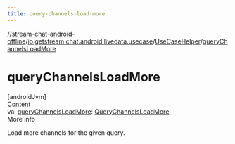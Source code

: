 ```yaml
---
title: query-channels-load-more
---
```

//[stream-chat-android-offline](../../../index.md)/[io.getstream.chat.android.livedata.usecase](../index.md)/[UseCaseHelper](index.md)/[queryChannelsLoadMore](queryChannelsLoadMore.md)



# queryChannelsLoadMore  
[androidJvm]  
Content  
val [queryChannelsLoadMore](queryChannelsLoadMore.md): [QueryChannelsLoadMore](../QueryChannelsLoadMore/index.md)  
More info  


Load more channels for the given query.

  



